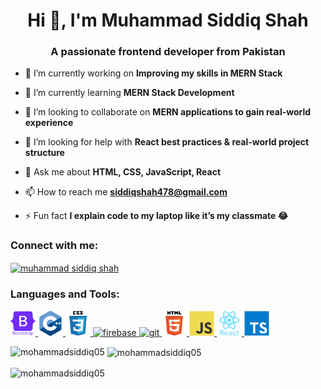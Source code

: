 <h1 align="center">Hi 👋, I'm Muhammad Siddiq Shah</h1>
<h3 align="center">A passionate frontend developer from Pakistan</h3>

- 🔭 I’m currently working on **Improving my skills in MERN Stack**

- 🌱 I’m currently learning **MERN Stack Development**

- 👯 I’m looking to collaborate on **MERN applications to gain real-world experience**

- 🤝 I’m looking for help with **React best practices & real-world project structure**

- 💬 Ask me about **HTML, CSS, JavaScript, React**

- 📫 How to reach me **siddiqshah478@gmail.com**

- ⚡ Fun fact **I explain code to my laptop like it’s my classmate 😂**

<h3 align="left">Connect with me:</h3>
<p align="left">
<a href="https://linkedin.com/in/muhammad siddiq shah" target="blank"><img align="center" src="https://raw.githubusercontent.com/rahuldkjain/github-profile-readme-generator/master/src/images/icons/Social/linked-in-alt.svg" alt="muhammad siddiq shah" height="30" width="40" /></a>
</p>

<h3 align="left">Languages and Tools:</h3>
<p align="left"> <a href="https://getbootstrap.com" target="_blank" rel="noreferrer"> <img src="https://raw.githubusercontent.com/devicons/devicon/master/icons/bootstrap/bootstrap-plain-wordmark.svg" alt="bootstrap" width="40" height="40"/> </a> <a href="https://www.w3schools.com/cpp/" target="_blank" rel="noreferrer"> <img src="https://raw.githubusercontent.com/devicons/devicon/master/icons/cplusplus/cplusplus-original.svg" alt="cplusplus" width="40" height="40"/> </a> <a href="https://www.w3schools.com/css/" target="_blank" rel="noreferrer"> <img src="https://raw.githubusercontent.com/devicons/devicon/master/icons/css3/css3-original-wordmark.svg" alt="css3" width="40" height="40"/> </a> <a href="https://firebase.google.com/" target="_blank" rel="noreferrer"> <img src="https://www.vectorlogo.zone/logos/firebase/firebase-icon.svg" alt="firebase" width="40" height="40"/> </a> <a href="https://git-scm.com/" target="_blank" rel="noreferrer"> <img src="https://www.vectorlogo.zone/logos/git-scm/git-scm-icon.svg" alt="git" width="40" height="40"/> </a> <a href="https://www.w3.org/html/" target="_blank" rel="noreferrer"> <img src="https://raw.githubusercontent.com/devicons/devicon/master/icons/html5/html5-original-wordmark.svg" alt="html5" width="40" height="40"/> </a> <a href="https://developer.mozilla.org/en-US/docs/Web/JavaScript" target="_blank" rel="noreferrer"> <img src="https://raw.githubusercontent.com/devicons/devicon/master/icons/javascript/javascript-original.svg" alt="javascript" width="40" height="40"/> </a> <a href="https://reactjs.org/" target="_blank" rel="noreferrer"> <img src="https://raw.githubusercontent.com/devicons/devicon/master/icons/react/react-original-wordmark.svg" alt="react" width="40" height="40"/> </a> <a href="https://www.typescriptlang.org/" target="_blank" rel="noreferrer"> <img src="https://raw.githubusercontent.com/devicons/devicon/master/icons/typescript/typescript-original.svg" alt="typescript" width="40" height="40"/> </a> </p>

<p><img align="left" src="https://github-readme-stats.vercel.app/api/top-langs?username=mohammadsiddiq05&show_icons=true&locale=en&layout=compact" alt="mohammadsiddiq05" /></p>

<p>&nbsp;<img align="center" src="https://github-readme-stats.vercel.app/api?username=mohammadsiddiq05&show_icons=true&locale=en" alt="mohammadsiddiq05" /></p>

<p><img align="center" src="https://github-readme-streak-stats.herokuapp.com/?user=mohammadsiddiq05&" alt="mohammadsiddiq05" /></p>
